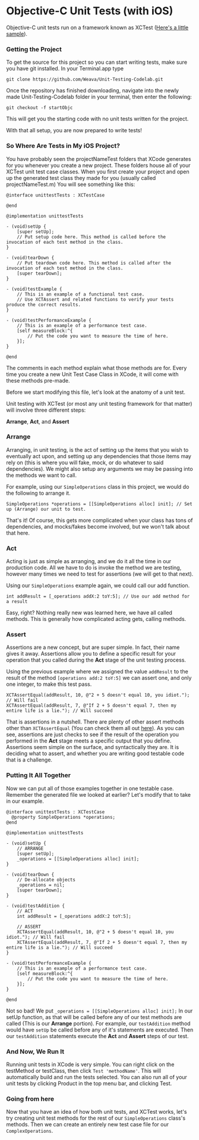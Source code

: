 # Objective-C Unit Tests (with iOS)

Objective-C unit tests run on a framework known as XCTest ([Here's a little sample](https://developer.apple.com/reference/xctest?language=objc)).

### Getting the Project

To get the source for this project so you can start writing tests, make sure you have git installed.
In your Terminal.app type

````
git clone https://github.com/Weava/Unit-Testing-Codelab.git
````

Once the repository has finished downloading, navigate into the newly made Unit-Testing-Codelab folder in your terminal, then enter the following:

````
git checkout -f startObjc
````

This will get you the starting code with no unit tests written for the project.

With that all setup, you are now prepared to write tests!

### So Where Are Tests in My iOS Project?

You have probably seen the projectNameTest folders that XCode generates for you whenever you create a new project. These folders house all of your XCTest unit test case classes. When you first create your project and open up the generated test class they made for you (usually called projectNameTest.m) You will see something like this:

````
@interface unittestTests : XCTestCase

@end

@implementation unittestTests

- (void)setUp {
    [super setUp];
    // Put setup code here. This method is called before the invocation of each test method in the class.
}

- (void)tearDown {
    // Put teardown code here. This method is called after the invocation of each test method in the class.
    [super tearDown];
}

- (void)testExample {
    // This is an example of a functional test case.
    // Use XCTAssert and related functions to verify your tests produce the correct results.
}

- (void)testPerformanceExample {
    // This is an example of a performance test case.
    [self measureBlock:^{
        // Put the code you want to measure the time of here.
    }];
}

@end
````

The comments in each method explain what those methods are for. Every time you create a new Unit Test Case Class in XCode, it will come with these methods pre-made.

Before we start modifying this file, let's look at the anatomy of a unit test.

Unit testing with XCTest (or most any unit testing framework for that matter) will involve three different steps:

**Arrange**, **Act**, and **Assert**

### Arrange

Arranging, in unit testing, is the act of setting up the items that you wish to eventually act upon, and setting up any dependencies that those items may rely on (this is where you will fake, mock, or do whatever to said dependencies). We might also setup any arguments we may be passing into the methods we want to call.

For example, using our `SimpleOperations` class in this project, we would do the following to arrange it.

````
SimpleOperations *operations = [[SimpleOperations alloc] init]; // Set up (Arrange) our unit to test.
````

That's it! Of course, this gets more complicated when your class has tons of dependencies, and mocks/fakes become involved, but we won't talk about that here.

### Act

Acting is just as simple as arranging, and we do it all the time in our production code. All we have to do is invoke the method we are testing, however many times we need to test for assertions (we will get to that next).

Using our `SimpleOperations` example again, we could call our add function.

````
int addResult = [_operations addX:2 toY:5]; // Use our add method for a result
````

Easy, right? Nothing really new was learned here, we have all called methods. This is generally how complicated acting gets, calling methods.

### Assert

Assertions are a new concept, but are super simple. In fact, their name gives it away. Assertions allow you to define a specific result for your operation that you called during the **Act** stage of the unit testing process.

Using the previous example where we assigned the value `addResult` to the result of the method `[operations add:2 toY:5]` we can assert one, and only one integer, to make this test pass.

````
XCTAssertEqual(addResult, 10, @"2 + 5 doesn't equal 10, you idiot."); // Will fail
XCTAssertEqual(addResult, 7, @"If 2 + 5 doesn't equal 7, then my entire life is a lie."); // Will succeed
````

That is assertions in a nutshell. There are plenty of other assert methods other than `XCTAssertEqual` (You can check them all out [here](https://developer.apple.com/reference/xctest?language=objc)). As you can see, assertions are just checks to see if the result of the operation you performed in the **Act** stage meets a specific output that you define. Assertions seem simple on the surface, and syntactically they are. It is deciding what to assert, and whether you are writing good testable code that is a challenge.

### Putting It All Together

Now we can put all of those examples together in one testable case. Remember the generated file we looked at earlier? Let's modify that to take in our example.

````
@interface unittestTests : XCTestCase
  @property SimpleOperations *operations;
@end

@implementation unittestTests

- (void)setUp {
    // ARRANGE
    [super setUp];
    _operations = [[SimpleOperations alloc] init];
}

- (void)tearDown {
    // De-allocate objects
    _operations = nil;
    [super tearDown];
}

- (void)testAddition {
    // ACT
    int addResult = [_operations addX:2 toY:5];

    // ASSERT
    XCTAssertEqual(addResult, 10, @"2 + 5 doesn't equal 10, you idiot."); // Will fail
    XCTAssertEqual(addResult, 7, @"If 2 + 5 doesn't equal 7, then my entire life is a lie."); // Will succeed
}

- (void)testPerformanceExample {
    // This is an example of a performance test case.
    [self measureBlock:^{
        // Put the code you want to measure the time of here.
    }];
}

@end
````

Not so bad! We put `_operations = [[SimpleOperations alloc] init];` In our setUp function, as that will be called before any of our test methods are called (This is our **Arrange** portion). For example, our `testAddition` method would have `setUp` be called before any of it's statements are executed. Then our `testAddition` statements execute the **Act** and **Assert** steps of our test.

### And Now, We Run It

Running unit tests in XCode is very simple. You can right click on the testMethod or testClass, then click `Test 'methodName'`. This will automatically build and run the tests selected. You can also run all of your unit tests by clicking Product in the top menu bar, and clicking Test.

### Going from here

Now that you have an idea of how both unit tests, and XCTest works, let's try creating unit test methods for the rest of our `SimpleOperations` class's methods. Then we can create an entirely new test case file for our `ComplexOperations`.
